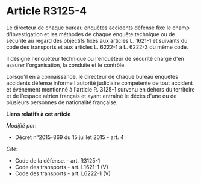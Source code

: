# Article R3125-4

Le directeur de chaque bureau enquêtes accidents défense fixe le champ d'investigation et les méthodes de chaque enquête
technique ou de sécurité au regard des objectifs fixés aux articles L. 1621-1 et suivants du code des transports et aux
articles L. 6222-1 à L. 6222-3 du même code. 

Il désigne l'enquêteur technique ou l'enquêteur de sécurité chargé d'en assurer l'organisation, la conduite et le contrôle. 

Lorsqu'il en a connaissance, le directeur de chaque bureau enquêtes accidents défense informe l'autorité judiciaire
compétente de tout accident et événement mentionné à l'article R. 3125-1 survenu en dehors du territoire et de l'espace
aérien français et ayant entraîné le décès d'une ou de plusieurs personnes de nationalité française.

**Liens relatifs à cet article**

_Modifié par_:

  - Décret n°2015-869 du 15 juillet 2015 - art. 4

_Cite_:

  - Code de la défense. - art. R3125-1
  - Code des transports - art. L1621-1 (V)
  - Code des transports - art. L6222-1 (V)
